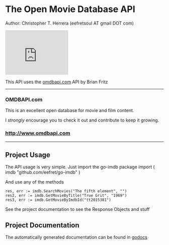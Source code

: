 The Open Movie Database API
=======

Author: Christopher T. Herrera (eefretsoul AT gmail DOT com)

<iframe src="http://githubbadge.appspot.com/eefret" style="border: 0;height: 142px;width: 200px;overflow: hidden;" frameBorder="0"></iframe>

This API uses the [omdbapi.com](http://omdbapi.com/) API by Brian Fritz

***
### OMDBAPI.com
This is an excellent open database for movie and film content.

I *strongly* encourage you to check it out and contribute to keep it growing.

### http://www.omdbapi.com
***
Project Usage
-------------
The API usage is very simple. Just import the go-imdb package
	import (
		imdb "github.com/eefret/go-imdb"
	)

And use any of the methods 

	res, err := imdb.SearchMovies("The fifth element", "")
	res2, err := imdb.GetMovieByTitle("True Grit", "1969")
	res3, err := imdb.GetMovieByImdbId("tt2015381")

See the project documentation to see the Response Objects and stuff

Project Documentation
---------------------
The automatically generated documentation can be found in [godocs](http://godoc.org/github.com/eefret/go-imdb)
